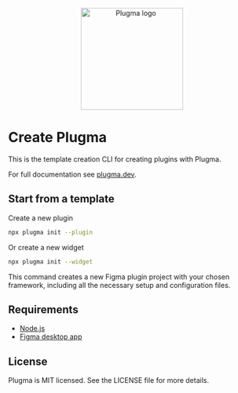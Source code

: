 <p align="center">
    <img src="https://github.com/user-attachments/assets/2cd70abd-7edc-4059-b4c5-58e18f73d237" alt="Plugma logo" width="auto" height="208">
</p>

# Create Plugma

This is the template creation CLI for creating plugins with Plugma.

For full documentation see [plugma.dev](https://www.plugma.dev/).

## Start from a template

Create a new plugin

```bash
npx plugma init --plugin
```

Or create a new widget

```bash
npx plugma init --widget
```

This command creates a new Figma plugin project with your chosen framework, including all the necessary setup and configuration files.

## Requirements

-   [Node.js](https://nodejs.org/en)
-   [Figma desktop app](https://www.figma.com/downloads/)

## License

Plugma is MIT licensed. See the LICENSE file for more details.
